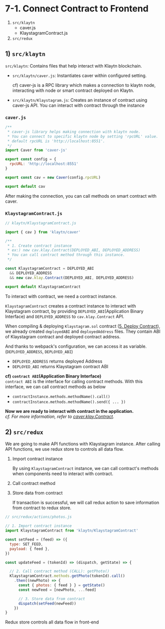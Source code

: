 # 7-1. Connect Contract to Frontend <a id="7-1-connect-contract-to-frontend"></a>

1. `src/klaytn`
   * caver.js
   * KlaystagramContract.js
2. `src/redux`

## 1\) `src/klaytn` <a id="1-src-klaytn"></a>

`src/klaytn`: Contains files that help interact with Klaytn blockchain.

* `src/klaytn/caver.js`: Instantiates caver within configured setting.

  cf\) caver-js is a RPC library which makes a connection to klaytn node, interacting with node or smart contract deployed on Klaytn.

* `src/klaytn/Klaystagram.js`: Creates an instance of contract using caver-js API. You can interact with contract through the instance

### `caver.js` <a id="caver-js"></a>

```javascript
/**
 * caver-js library helps making connection with klaytn node.
 * You can connect to specific klaytn node by setting 'rpcURL' value.
 * default rpcURL is 'http://localhost:8551'.
 */
import Caver from 'caver-js'

export const config = {
  rpcURL: 'http://localhost:8551'
}

export const cav = new Caver(config.rpcURL)

export default cav
```

After making the connection, you can call methods on smart contract with caver.

### `KlaystagramContract.js` <a id="klaystagramcontract-js"></a>

```javascript
// klaytn/KlaystagramContract.js

import { cav } from 'klaytn/caver'

/**
 * 1. Create contract instance
 * ex:) new cav.klay.Contract(DEPLOYED_ABI, DEPLOYED_ADDRESS)
 * You can call contract method through this instance.
 */

const KlaystagramContract = DEPLOYED_ABI
  && DEPLOYED_ADDRESS
  && new cav.klay.Contract(DEPLOYED_ABI, DEPLOYED_ADDRESS)

export default KlaystagramContract
```

To interact with contract, we need a contract instance.

`KlaystagramContract` creates a contract instance to interact with Klaystagram contract, by providing `DEPLOYED_ABI`\(Application Binary Interface\) and `DEPLOYED_ADDRESS` to `cav.klay.Contract` API.

When compiling & deploying `Klaystagram.sol` contract \([5. Deploy Contract](../5.-deploy-contract.md)\), we already created `deployedABI` and `deployedAddress` files. They contain ABI of Klaystagram contract and deployed contract address.

And thanks to webpack's configuration, we can access it as variable.\(`DEPLOYED_ADDRESS`, `DEPLOYED_ABI`\)

* `DEPLOYED_ADDRESS` returns deployed Address
* `DEPLOYED_ABI` returns Klaystagram contract ABI

**cf\) `contract ABI`\(Application Binary Interface\)**  
`contract ABI` is the interface for calling contract methods. With this interface, we can call contract methods as below

* `contractInstance.methods.methodName().call()`
* `contractInstance.methods.methodName().send({ ... })`

**Now we are ready to interact with contract in the application.**  
_cf. For more information, refer to_ [_caver.klay.Contract_](../../../sdk/caver-js/v1.4.1/api-references/caver.klay.Contract.md)_._

## 2\) `src/redux` <a id="2-src-redux"></a>

We are going to make API functions with Klaystagram instance. After calling API functions, we use redux store to controls all data flow.

1. Import contract instance

   By using `KlaystagramContract` instance, we can call contract's methods when components need to interact with contract.

2. Call contract method
3. Store data from contract

   If transaction is successful, we will call redux action to save information from contract to redux store.

```javascript
// src/redux/actions/photos.js

// 1. Import contract instance
import KlaystagramContract from 'klaytn/KlaystagramContract'

const setFeed = (feed) => ({
  type: SET_FEED,
  payload: { feed },
})

const updateFeed = (tokenId) => (dispatch, getState) => {

  // 2. Call contract method (CALL): getPhoto()
  KlaystagramContract.methods.getPhoto(tokenId).call()
    .then((newPhoto) => {
      const { photos: { feed } } = getState()
      const newFeed = [newPhoto, ...feed]

      // 3. Store data from contract
      dispatch(setFeed(newFeed))
    })
}
```

Redux store controls all data flow in front-end


